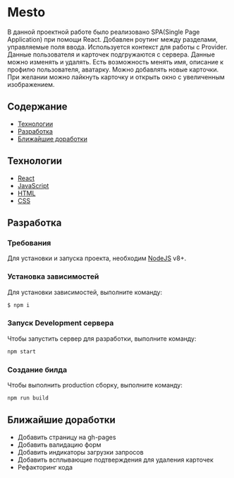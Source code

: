 # Mesto

В данной проектной работе было реализовано SPA(Single Page Application) при помощи React. Добавлен роутинг между разделами, управляемые поля ввода. Используется контекст для работы с Provider. Данные пользователя и карточек подгружаются с сервера. Данные можно изменять и удалять. Есть возможность менять имя, описание к профилю пользователя, аватарку. Можно добавлять новые карточки. При желании можно лайкнуть карточку и открыть окно с увеличенным изображением.

## Содержание

- [Технологии](#технологии)
- [Разработка](#разработка)
- [Ближайшие доработки](#ближайшие-доработки)

## Технологии

- [React](https://react.dev/)
- [JavaScript](https://developer.mozilla.org/ru/docs/Web/JavaScript)
- [HTML](https://developer.mozilla.org/ru/docs/Learn/Getting_started_with_the_web/HTML_basics)
- [CSS](https://developer.mozilla.org/ru/docs/Learn/Getting_started_with_the_web/CSS_basics)

## Разработка

### Требования

Для установки и запуска проекта, необходим [NodeJS](https://nodejs.org/) v8+.

### Установка зависимостей

Для установки зависимостей, выполните команду:

```sh
$ npm i
```

### Запуск Development сервера

Чтобы запустить сервер для разработки, выполните команду:

```sh
npm start
```

### Создание билда

Чтобы выполнить production сборку, выполните команду:

```sh
npm run build
```

## Ближайшие доработки

- Добавить страницу на gh-pages
- Добавить валидацию форм
- Добавить индикаторы загрузки запросов
- Добавить всплывающие подтверждения для удаления карточек
- Рефакторинг кода
